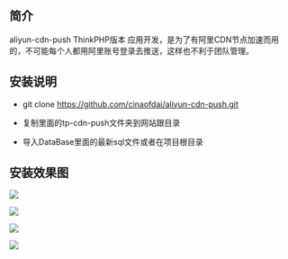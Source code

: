 ﻿## 简介

aliyun-cdn-push  ThinkPHP版本
应用开发，是为了有阿里CDN节点加速而用的，不可能每个人都用阿里账号登录去推送，这样也不利于团队管理。

## 安装说明

*  git clone https://github.com/cinaofdai/aliyun-cdn-push.git

*  复制里面的tp-cdn-push文件夹到网站跟目录

*  导入DataBase里面的最新sql文件或者在项目根目录

## 安装效果图

![](http://www.thinkphp.cn/Uploads/editor/2017-07-06/595dfa18096d6.png)

![](http://www.thinkphp.cn/Uploads/editor/2017-07-06/595dfa1862294.png)

![](http://www.thinkphp.cn/Uploads/editor/2017-07-06/595dfa18ae3a8.png)

![](http://www.thinkphp.cn/Uploads/editor/2017-07-06/595dfa197a454.png)


